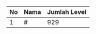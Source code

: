 | No | Nama            | Jumlah Level |
|----|-----------------|--------------|
| 1  | #    |    929        |

